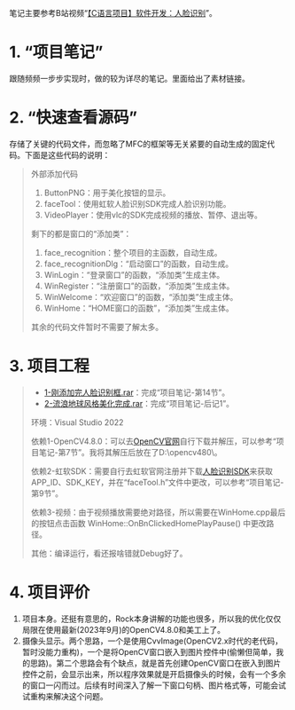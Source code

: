 笔记主要参考B站视频“[【C语言项目】软件开发：人脸识别](https://www.bilibili.com/video/BV18R4y1K7bH)”。

# 1. “项目笔记”

跟随频频一步步实现时，做的较为详尽的笔记。里面给出了素材链接。


# 2. “快速查看源码”

存储了关键的代码文件，而忽略了MFC的框架等无关紧要的自动生成的固定代码。下面是这些代码的说明：
> 外部添加代码
> 1. ButtonPNG：用于美化按钮的显示。
> 2. faceTool：使用虹软人脸识别SDK完成人脸识别功能。
> 3. VideoPlayer：使用vlc的SDK完成视频的播放、暂停、退出等。
>
> 剩下的都是窗口的“添加类”：
> 1. face_recognition：整个项目的主函数，自动生成。
> 2. face_recognitionDlg：“启动窗口”的函数，自动生成。
> 3. WinLogin：“登录窗口”的函数，“添加类”生成主体。
> 4. WinRegister：“注册窗口”的函数，“添加类”生成主体。
> 5. WinWelcome：“欢迎窗口”的函数，“添加类”生成主体。
> 6. WinHome：“HOME窗口的函数”，“添加类”生成主体。
>
> 其余的代码文件暂时不需要了解太多。

# 3. 项目工程

> - [1-刚添加完人脸识别框.rar](https://pan.baidu.com/s/1al1qtjeWG0FxWOFVaoNnNA?pwd=7f8h)：完成“项目笔记-第14节”。
> - [2-流浪地球风格美化完成.rar](https://pan.baidu.com/s/1yPnYLpoVan3dDJISm3Bqsg?pwd=tinr)：完成“项目笔记-后记1”。
>
> 环境：Visual Studio 2022
> 
> 依赖1-OpenCV4.8.0：可以去[OpenCV官网]()自行下载并解压，可以参考“项目笔记-第7节”。我将其解压后放在了D:\opencv480\。
> 
> 依赖2-虹软SDK：需要自行去虹软官网注册并下载[人脸识别SDK](https://ai.arcsoft.com.cn/product/arcface.html)来获取APP_ID、SDK_KEY，并在“faceTool.h”文件中更改，可以参考“项目笔记-第9节”。
> 
> 依赖3-视频：由于视频播放需要绝对路径，所以需要在WinHome.cpp最后的按钮点击函数 WinHome::OnBnClickedHomePlayPause() 中更改路径。
> 
> 其他：编译运行，看还报啥错就Debug好了。

# 4. 项目评价

1. 项目本身。还挺有意思的，Rock本身讲解的功能也很多，所以我的优化仅仅局限在使用最新(2023年9月)的OpenCV4.8.0和美工上了。
2. 摄像头显示。两个思路，一个是使用CvvImage(OpenCV2.x时代的老代码，暂时没能力重构)，一个是将OpenCV窗口嵌入到图片控件中(偷懒但简单，我的思路)。第二个思路会有个缺点，就是首先创建OpenCV窗口在嵌入到图片控件之前，会显示出来，所以程序效果就是开启摄像头的时候，会有一个多余的窗口一闪而过。后续有时间深入了解一下窗口句柄、图片格式等，可能会试试重构来解决这个问题。





